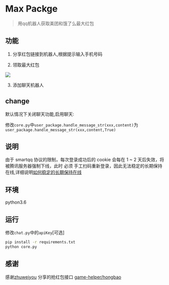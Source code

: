 # Max Packge

>用qq机器人获取美团和饿了么最大红包

## 功能

1. 分享红包链接到机器人,根据提示输入手机号码

2. 领取最大红包

![](http://ww1.sinaimg.cn/large/006wYWbGly1fowkc0crx3j30bh0cswf3.jpg)

3. 添加聊天机器人

## change

默认情况下关闭聊天功能,启用聊天:

修改<code>core.py</code>中<code>user_package.handle_message_str(xxx,content)</code>为
<code>user_package.handle_message_str(xxx,content,True)</code>

## 说明

由于 smartqq 协议的限制，每次登录成功后的 cookie 会每在 1 ~ 2 天后失效，将被腾讯服务器强制下线，此时 必须 手工扫码重新登录，因此无法稳定的长期保持在线,详细说明[如何稳定的长期保持在线](https://github.com/pandolia/qqbot/blob/master/faq.md#%E5%A6%82%E4%BD%95%E7%A8%B3%E5%AE%9A%E7%9A%84%E9%95%BF%E6%9C%9F%E4%BF%9D%E6%8C%81%E5%9C%A8%E7%BA%BF)

## 环境

python3.6


## 运行

修改<code>chat.py</code>中的<code>apiKey</code>[可选]

```bash
pip install -r requirements.txt
python core.py
```

## 感谢

感谢[zhuweiyou](https://github.com/zhuweiyou) 分享的抢红包接口
[game-helper/hongbao](https://github.com/game-helper/hongbao)
